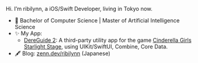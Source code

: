 Hi. I’m ribilynn, a iOS/Swift Developer, living in Tokyo now.
- 📖 Bachelor of Computer Science | Master of Artificial Intelligence Science
- ✨ My App:
  - [DereGuide 2](https://apps.apple.com/us/app/id1493630000): A third-party utility app for the game [Cinderella Girls Starlight Stage](https://cinderella.idolmaster.jp/sl-stage/), using UIKit/SwiftUI, Combine, Core Data.
- 🖋 Blog: [zenn.dev/ribilynn](https://zenn.dev/ribilynn) (Japanese)
